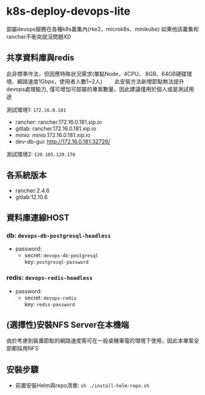 # k8s-deploy-devops-lite
部屬devops服務在各種k8s叢集內(rke2、microk8s、minikube)    如果他該叢集和rancher不衝突就沒問題XD

## 共享資料庫與redis 
此非標準作法，但因應特殊狀況需求(單點Node，4CPU、 8GB、64GB硬碟環境、網路速度1Gbps，使用者人數1~2人)　　
此安裝方法新增節點無法提升devops處理能力, 僅可增加可部屬的專案數量，因此建議僅用於個人或是測試用途

測試環境1: `172.16.0.181`  
* rancher: rancher.172.16.0.181.xip.io  
* gitlab: rancher.172.16.0.181.xip.io  
* minio: minio.172.16.0.181.xip.io
* dev-db-gui: http://172.16.0.181:32726/
  
測試環境2: `120.105.129.176`

## 各系統版本
* rancher:2.4.6
* gitlab:12.10.6

## 資料庫連線HOST
### db: `devops-db-postgresql-headless`  
* password:
  * secret: `devops-db-postgresql`   
    key: `postgresql-password`  
### redis: `devops-redis-headless`  
* password:
  * secret: `devops-redis`  
    key: `redis-password`

## (選擇性)安裝NFS Server在本機端
由於考慮到裝置節點的網路速度需可在一般桌機筆電的環境下使用，因此本專案全部都採用NFS

## 安裝步驟
* 前置安裝Helm與repo清單: `sh ./install-helm-repo.sh`
